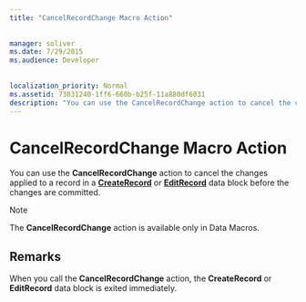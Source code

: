 ```yaml
---
title: "CancelRecordChange Macro Action"
  
  
manager: soliver
ms.date: 7/29/2015
ms.audience: Developer
 
  
localization_priority: Normal
ms.assetid: 73031240-1ff6-660b-b25f-11a880df6031
description: "You can use the CancelRecordChange action to cancel the changes applied to a record in a CreateRecord or EditRecord data block before the changes are committed."
---
```


# CancelRecordChange Macro Action

You can use the **CancelRecordChange** action to cancel the changes applied to a record in a **[CreateRecord](createrecord-data-block.md)** or **[EditRecord](editrecord-data-block.md)** data block before the changes are committed. 
  
> [!NOTE]
> The **CancelRecordChange** action is available only in Data Macros. 
  
## Remarks

When you call the **CancelRecordChange** action, the **CreateRecord** or **EditRecord** data block is exited immediately. 
  


